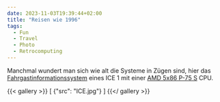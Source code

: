 ```yaml
---
date: 2023-11-03T19:39:44+02:00
title: "Reisen wie 1996"
tags:
  - Fun
  - Travel
  - Photo
  - Retrocomputing
---
```


Manchmal wundert man sich wie alt die Systeme in Zügen sind, hier das [Fahrgastinformationssystem](https://de.wikipedia.org/wiki/Fahrgastinformationssystem) eines ICE 1 mit einer [AMD 5x86 P-75 S](https://de.wikipedia.org/wiki/AMD_Am5x86) CPU.

{{< gallery >}}
[
  {"src": "ICE.jpg"}
]
{{</ gallery >}}
